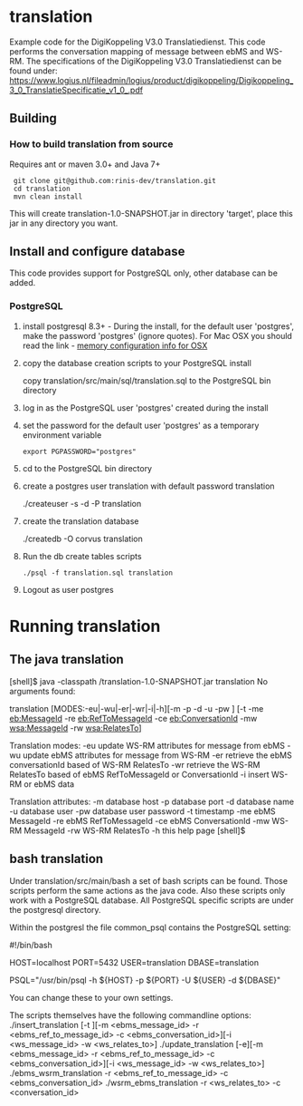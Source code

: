 # translation

Example code for the DigiKoppeling V3.0 Translatiedienst. This code performs the conversation mapping of message between ebMS and WS-RM. The specifications of the DigiKoppeling V3.0 Translatiedienst can be found under:
	https://www.logius.nl/fileadmin/logius/product/digikoppeling/Digikoppeling_3_0_TranslatieSpecificatie_v1_0_.pdf

## Building
### How to build translation from source
Requires ant or maven 3.0+  and Java 7+
	 
	 git clone git@github.com:rinis-dev/translation.git
	 cd translation
	 mvn clean install
	 
This will create translation-1.0-SNAPSHOT.jar in directory 'target', place this jar in any directory you want.

## Install and configure database
This code provides support for PostgreSQL only, other database can be added.

### PostgreSQL

1. install postgresql 8.3+ - During the install, for the default user 'postgres', make the password 'postgres' (ignore quotes). For Mac OSX you should read the link - [memory configuration info for OSX](http://support.bitrock.com/article/postgresql-cannot-allocate-memory-on-mac-os-x)

2. copy the database creation scripts to your PostgreSQL install

   	copy translation/src/main/sql/translation.sql to the PostgreSQL bin directory

3. log in as the PostgreSQL user 'postgres' created during the install

4. set the password for the default user 'postgres' as a temporary environment variable

       export PGPASSWORD="postgres"

5. cd to the PostgreSQL bin directory

6. create a postgres user translation with default password translation

   	  ./createuser -s -d -P translation
	  	       
7. create the translation database

   	  ./createdb -O corvus translation
		     		
8. Run the db create tables scripts

       ./psql -f translation.sql translation

9. Logout as user postgres

# Running translation
## The java translation

[shell]$ java -classpath <jar location>/translation-1.0-SNAPSHOT.jar translation
No arguments found:

translation [MODES:-eu|-wu|-er|-wr|-i|-h][-m <host> -p <port> -d <database> -u <user> -pw <passwd>]
[-t <timestamp> -me <eb:MessageId> -re <eb:RefToMessageId> -ce <eb:ConversationId>
-mw <wsa:MessageId> -rw <wsa:RelatesTo>]

Translation modes:
-eu  update WS-RM attributes for message from ebMS
-wu  update ebMS attributes for message from WS-RM
-er  retrieve the ebMS conversationId based of WS-RM RelatesTo
-wr  retrieve the WS-RM RelatesTo based of ebMS RefToMessageId or ConversationId
-i   insert WS-RM or ebMS data

Translation attributes:
-m   database host
-p   database port
-d   database name
-u   database user
-pw  database user password
-t   timestamp
-me  ebMS MessageId
-re  ebMS RefToMessageId
-ce  ebMS ConversationId
-mw  WS-RM MessageId
-rw  WS-RM RelatesTo
-h   this help page
[shell]$

## bash translation

Under translation/src/main/bash a set of bash scripts can be found. Those scripts perform the same actions as the java code. Also these scripts only work with a PostgreSQL database. All PostgreSQL specific scripts are under the postgresql directory.

Within the postgresl the file common_psql contains the PostgreSQL setting:

#!/bin/bash

HOST=localhost
PORT=5432
USER=translation
DBASE=translation

PSQL="/usr/bin/psql -h ${HOST} -p ${PORT} -U ${USER} -d ${DBASE}"

You can change these to your own settings.

The scripts themselves have the following commandline options:
./insert_translation [-t <timestamp>][-m <ebms_message_id> -r <ebms_ref_to_message_id> -c <ebms_conversation_id>][-i <ws_message_id> -w <ws_relates_to>]
./update_translation [-e][-m <ebms_message_id> -r <ebms_ref_to_message_id> -c <ebms_conversation_id>][-i <ws_message_id> -w <ws_relates_to>]
./ebms_wsrm_translation -r <ebms_ref_to_message_id> -c <ebms_conversation_id>
./wsrm_ebms_translation -r <ws_relates_to> -c <conversation_id>
